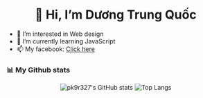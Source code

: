<div align="center"><h1>👋 Hi, I’m Dương Trung Quốc</h1></div>

- 👀 I’m interested in Web design
- 🌱 I’m currently learning JavaScript
- 📫 My facebook: [Click here](https://www.facebook.com/profile.php?id=100009626887806)

<!---
DuongTrungQuoc/DuongTrungQuoc is a ✨ special ✨ repository because its `README.md` (this file) appears on your GitHub profile.
You can click the Preview link to take a look at your changes.
--->
### 📊 My Github stats
<div align="center">
  
  ![pk9r327's GitHub stats](https://github-readme-stats.vercel.app/api?username=DuongTrungQuoc)
  ![Top Langs](https://github-readme-stats.vercel.app/api/top-langs/?username=DuongTrungQuoc&langs_count=3)
</div>
